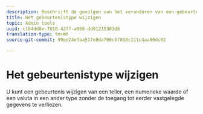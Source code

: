 ```yaml
---
description: Beschrijft de gevolgen van het veranderen van een gebeurtenistype nadat het gegeven is verzameld.
title: Het gebeurtenistype wijzigen
topic: Admin tools
uuid: c184dd8e-7818-42ff-a960-dd91215383d8
translation-type: tm+mt
source-git-commit: 99ee24efaa517e8da700c67818c111c4aa90dc02

---
```



# Het gebeurtenistype wijzigen

U kunt een gebeurtenis wijzigen van een teller, een numerieke waarde of een valuta in een ander type zonder de toegang tot eerder vastgelegde gegevens te verliezen.
